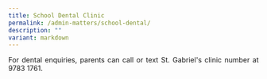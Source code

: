 ```yaml
---
title: School Dental Clinic
permalink: /admin-matters/school-dental/
description: ""
variant: markdown
---
```

<p align="justify">
	For dental enquiries, parents can call or text St. Gabriel's clinic number at 9783 1761.</p>
